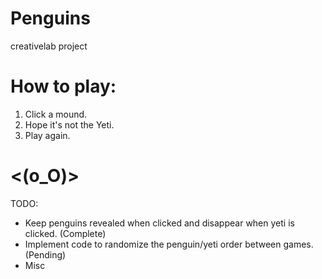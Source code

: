 # Penguins
creativelab project



# How to play:
1) Click a mound.
2) Hope it's not the Yeti.
3) Play again.

# <(o_O)>


TODO: 
- Keep penguins revealed when clicked and disappear when yeti is clicked. (Complete)
- Implement code to randomize the penguin/yeti order between games. (Pending)
- Misc
